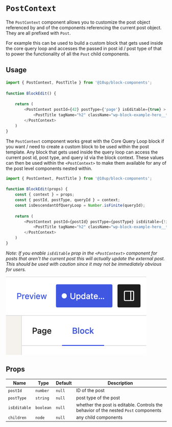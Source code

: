 # `PostContext`

The `PostContext` component allows you to customize the post object referenced by and of the components referencing the current post object. They are all prefixed with `Post`.

For example this can be used to build a custom block that gets used inside the core query loop and accesses the passed in post id / post type of that to power the functionality of all the `Post` child components.

## Usage

```js
import { PostContext, PostTitle } from '@10up/block-components';

function BlockEdit() {

    return (
        <PostContext postId={42} postType={'page'} isEditable={true} >
            <PostTitle tagName="h2" className="wp-block-example-hero__title" />
        </PostContext>
    )
}
```

The `PostContext` component works great with the Core Query Loop block if you want / need to create a custom block to be used within the post template. Any block that gets used inside the query loop can access the current post id, post type, and query id via the block context. These values can then be used within the `<PostContext>` to make them available for any of the post level components nested within.

```js
import { PostContext, PostTitle } from '@10up/block-components';

function BlockEdit(props) {
    const { context } = props;
    const { postId, postType, queryId } = context;
    const isDescendantOfQueryLoop = Number.isFinite(queryId);

    return (
        <PostContext postId={postId} postType={postType} isEditable={!isDescendantOfQueryLoop}>
            <PostTitle tagName="h2" className="wp-block-example-hero__title" />
        </PostContext>
    )
}
```

*Note: If you enable `isEditable` prop in the `<PostContext>` component for posts that aren't the current post this will actually update the external post. This should be used with caution since it may not be immediately obvious for users.*

![Block Editor Save button showing an indicator for unsaved external changes](../../images/block-editor-unsaved-external-change.png)

## Props

| Name       | Type              | Default  |  Description                                                   |
| ---------- | ----------------- | -------- | -------------------------------------------------------------- |
| `postId` | `number` | `null` | ID of the post |
| `postType` | `string` | `null` | post type of the post |
| `isEditable` | `boolean` | `null` | whether the post is editable. Controls the behavior of the nested `Post` components |
| `children` | `node` | `null` | any child components |
